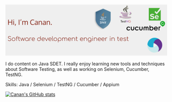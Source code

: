 ![I am a Software Test Engineer](banner.png)

I do content on Java SDET. I really enjoy learning new tools and techniques about Software Testing, as well as working on Selenium, Cucumber, TestNG.

Skills: Java / Selenium / TestNG / Cucumber / Appium

[![Canan's GitHub stats](https://github-readme-stats.vercel.app/api?username=canantu)](https://github.com/anuraghazra/github-readme-stats)
